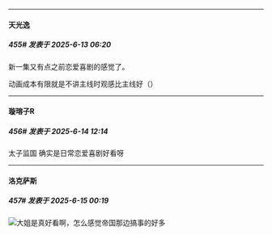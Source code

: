﻿
*****

####  天光逸  
##### 455#       发表于 2025-6-13 06:20

新一集又有点之前恋爱喜剧的感觉了。

动画成本有限就是不讲主线时观感比主线好（）


*****

####  璇瑢子R  
##### 456#       发表于 2025-6-14 12:14

太子监国
确实是日常恋爱喜剧好看呀


*****

####  洛克萨斯  
##### 457#       发表于 2025-6-15 00:19

<img src="https://static.stage1st.com/image/smiley/face2017/033.png" referrerpolicy="no-referrer">大姐是真好看啊，怎么感觉帝国那边搞事的好多

